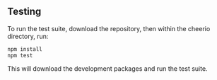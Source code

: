 ## Testing

To run the test suite, download the repository, then within the cheerio directory, run:
    
    npm install
    npm test
    
This will download the development packages and run the test suite.
